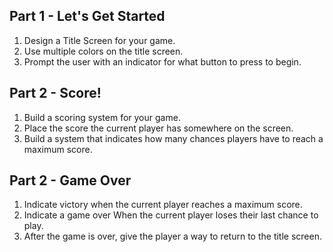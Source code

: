 ## Part 1 - Let's Get Started
1. Design a Title Screen for your game. 
1. Use multiple colors on the title screen. 
1. Prompt the user with an indicator for what button to press to begin.

## Part 2 - Score!
1. Build a scoring system for your game.
1. Place the score the current player has somewhere on the screen.
1. Build a system that indicates how many chances players have to reach a maximum score. 

## Part 2 - Game Over
1. Indicate victory when the current player reaches a maximum score.
1. Indicate a game over When the current player loses their last chance to play.
1. After the game is over, give the player a way to return to the title screen.
